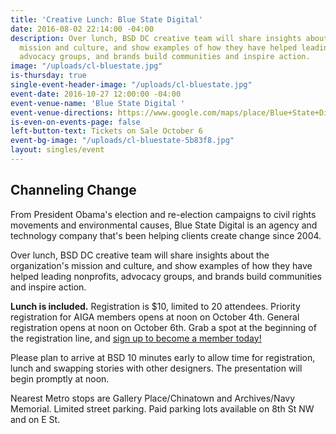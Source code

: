 ```yaml
---
title: 'Creative Lunch: Blue State Digital'
date: 2016-08-02 22:14:00 -04:00
description: Over lunch, BSD DC creative team will share insights about the organization's
  mission and culture, and show examples of how they have helped leading nonprofits,
  advocacy groups, and brands build communities and inspire action.
image: "/uploads/cl-bluestate.jpg"
is-thursday: true
single-event-header-image: "/uploads/cl-bluestate.jpg"
event-date: 2016-10-27 12:00:00 -04:00
event-venue-name: 'Blue State Digital '
event-venue-directions: https://www.google.com/maps/place/Blue+State+Digital+DC/@38.895141,-77.0243957,17z/data=!3m1!4b1!4m5!3m4!1s0x89b7b7be2f7a268d:0x1f7b4785b0c9bbd4!8m2!3d38.895141!4d-77.022207
is-even-on-events-page: false
left-button-text: Tickets on Sale October 6
event-bg-image: "/uploads/cl-bluestate-5b83f8.jpg"
layout: singles/event
---
```


## Channeling Change

From President Obama's election and re-election campaigns to civil rights movements and environmental causes, Blue State Digital is an agency and technology company that's been helping clients create change since 2004.

Over lunch, BSD DC creative team will share insights about the organization's mission and culture, and show examples of how they have helped leading nonprofits, advocacy groups, and brands build communities and inspire action.

**Lunch is included.** Registration is $10, limited to 20 attendees. Priority registration for AIGA members opens at noon on October 4th. General registration opens at noon on October 6th. Grab a spot at the beginning of the registration line, and [sign up to become a member today!](http://www.aiga.org/join)

Please plan to arrive at BSD 10 minutes early to allow time for registration, lunch and swapping stories with other designers. The presentation will begin promptly at noon.

Nearest Metro stops are Gallery Place/Chinatown and Archives/Navy Memorial. Limited street parking. Paid parking lots available on 8th St NW and on E St.